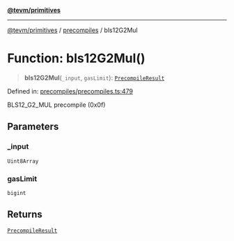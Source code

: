 [**@tevm/primitives**](../../../../README.md)

***

[@tevm/primitives](../../../../globals.md) / [precompiles](../README.md) / bls12G2Mul

# Function: bls12G2Mul()

> **bls12G2Mul**(`_input`, `gasLimit`): [`PrecompileResult`](../interfaces/PrecompileResult.md)

Defined in: [precompiles/precompiles.ts:479](https://github.com/evmts/primitives/blob/main/src/precompiles/precompiles.ts#L479)

BLS12_G2_MUL precompile (0x0f)

## Parameters

### \_input

`Uint8Array`

### gasLimit

`bigint`

## Returns

[`PrecompileResult`](../interfaces/PrecompileResult.md)
